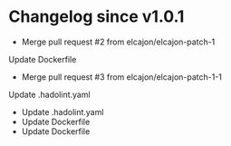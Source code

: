 # Changelog since v1.0.1
- Merge pull request #2 from elcajon/elcajon-patch-1

Update Dockerfile 
- Merge pull request #3 from elcajon/elcajon-patch-1-1

Update .hadolint.yaml 
- Update .hadolint.yaml 
- Update Dockerfile 
- Update Dockerfile 
